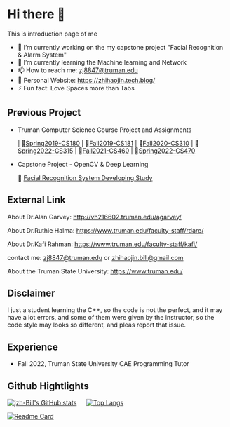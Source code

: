 # Hi there 👋

This is introduction page of me

- 🔭 I’m currently working on the my capstone project "Facial Recognition & Alarm System"
- 🌱 I’m currently learning the Machine learning and Network
- 📫 How to reach me: zj8847@truman.edu
- 🔎 Personal Website: https://zhihaojin.tech.blog/
- ⚡ Fun fact: Love Spaces more than Tabs

## Previous Project

- Truman Computer Science Course Project and Assignments

    | 📎[Spring2019-CS180](https://github.com/jzh-Bill/CS-180.git) | 📎[Fall2019-CS181](https://github.com/jzh-Bill/CS-181.git) | 📎[Fall2020-CS310](https://github.com/jzh-Bill/CS-310.git) | 📎[Spring2022-CS315](https://github.com/jzh-Bill/CS-315) |  📎[Fall2021-CS460](https://github.com/jzh-Bill/CS-460.git) 
    | 📎[Spring2022-CS470](https://github.com/jzh-Bill/CS-470.git)

- Capstone Project - OpenCV & Deep Learning 

    📱 [Facial Recognition System Developing Study](https://github.com/TheRealMilesLee/iOS-Developing-Study)

## External Link

About Dr.Alan Garvey: <http://vh216602.truman.edu/agarvey/>

About Dr.Ruthie Halma: <https://www.truman.edu/faculty-staff/rdare/>

About Dr.Kafi Rahman: <https://www.truman.edu/faculty-staff/kafi/>

contact me: zj8847@truman.edu or zhihaojin.bill@gmail.com

About the Truman State University: <https://www.truman.edu/>


## Disclaimer

I just a student learning the C++, so the code is not the perfect, and it may have a lot errors, and some of them were given by the instructor, so the code style may looks so different, and pleas report that issue.

## Experience

- Fall 2022, Truman State University CAE Programming Tutor  

## Github Hightlights

[![jzh-Bill's GitHub stats](https://github-readme-stats.vercel.app/api?username=jzh-Bill&show_icons=true&theme=radical)](https://github.com/jzh-Bill/github-readme-stats) &emsp; [![Top Langs](https://github-readme-stats.vercel.app/api/top-langs/?username=jzh-Bill&theme=radical&langs_count=3)](https://github.com/jzh-Bill/github-readme-stats)

[![Readme Card](https://github-readme-stats.vercel.app/api/pin/?username=TheRealMilesLee&repo=WechatDeveloper&show_icons=true&theme=tokyonight)](https://github.com/The-Fabulous-Truman-Developer/WechatDeveloper)
